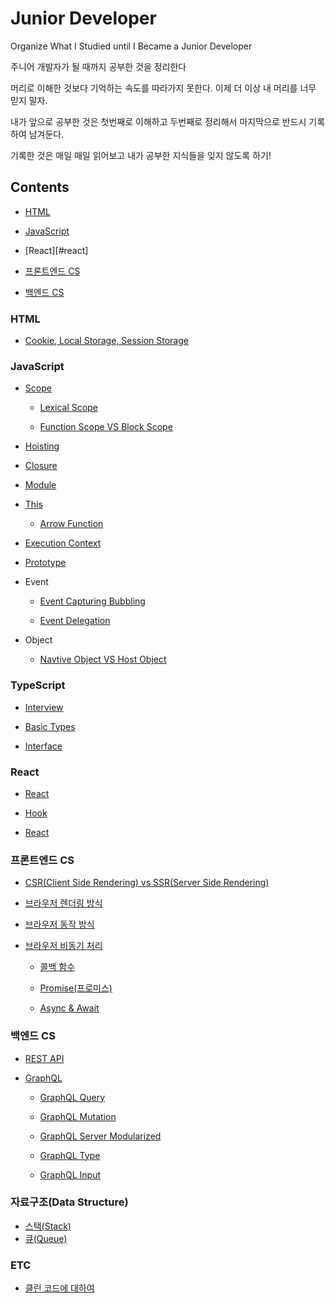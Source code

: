 # Junior Developer

Organize What I Studied until I Became a Junior Developer<br>

주니어 개발자가 될 때까지 공부한 것을 정리한다<br>

머리로 이해한 것보다 기억하는 속도를 따라가지 못한다. 이제 더 이상 내 머리를 너무 믿지 말자.<br>

내가 앞으로 공부한 것은 첫번째로 이해하고 두번째로 정리해서 마지막으로 반드시 기록하여 남겨둔다.<br>

기록한 것은 매일 매일 읽어보고 내가 공부한 지식들을 잊지 않도록 하기!<br>

## Contents

- [HTML](#HTML)

- [JavaScript](#JavaScript)

- [React][#react]

- [프론트엔드 CS](#프론트엔드-CS)

- [백엔드 CS](#백엔드-CS)

### HTML

- [Cookie, Local Storage, Session Storage](./Record/HTML/Storage/Storage.md)

### JavaScript

- [Scope](./Record/JavaScript/Scope/Scope.md)

  - [Lexical Scope](./Record/JavaScript/Scope/LexicalScope.md)

  - [Function Scope VS Block Scope](./Record/JavaScript/Scope/FVSB-Scope.md)

- [Hoisting](./Record/JavaScript/Hoisting/Hoisting.md)

- [Closure](./Record/JavaScript/Closure/Closure.md)

- [Module](./Record/JavaScript/Module/Module.md)

- [This](./Record/JavaScript/This/This.md)

  - [Arrow Function](./Record/JavaScript/This/ArrowFunction.md)

- [Execution Context](./Record/JavaScript/Context/Context.md)

- [Prototype](./Record/JavaScript/Prototype/Prototype.md)

- Event

  - [Event Capturing Bubbling](./Record/JavaScript/Event/Capturing-Bubbling.md)

  - [Event Delegation](./Record/JavaScript/Event/Delegation.md)

- Object

  - [Navtive Object VS Host Object](./Record/JavaScript/Object/Native-Host.md)

### TypeScript

- [Interview](./Record/TypeScript/Interview.md)

- [Basic Types](./Record/TypeScript/BasicTypes.md)

- [Interface](./Record/TypeScript/Interface.md)

### React

- [React](./Record/React/React.md)

- [Hook](./Record/React/Hook.md)

- [React](./Record/React/Experience.md)

### 프론트엔드 CS

- [CSR(Client Side Rendering) vs SSR(Server Side Rendering)](./Record/FrontEnd/CSR-SSR/CSR-SSR.md)

- [브라우저 렌더링 방식](./Record/FrontEnd/Browser-Render/Browser-Render.md)

- [브라우저 동작 방식](./Record/FrontEnd/Browser-Action/Browser-Action.md)

- [브라우저 비동기 처리](./Record/FrontEnd/Asynchronous/Asynchronous.md)

  - [콜백 함수](./Record/FrontEnd/Asynchronous/Callback.md)

  - [Promise(프로미스)](./Record/FrontEnd/Asynchronous/Promise.md)

  - [Async & Await](./Record/FrontEnd/Asynchronous/Async-Await.md)

### 백엔드 CS

- [REST API](./Record/BackEnd/RestAPI/RestAPI.md)

- [GraphQL](./Record/BackEnd/GraphQL/GraphQL.md)

  - [GraphQL Query](./Record/BackEnd/GraphQL/Query.md)

  - [GraphQL Mutation](./Record/BackEnd/GraphQL/Mutation.md)

  - [GraphQL Server Modularized](./Record/BackEnd/GraphQL/Modularize.md)

  - [GraphQL Type](./Record/BackEnd/GraphQL/Type.md)

  - [GraphQL Input](./Record/BackEnd/GraphQL/Input.md)

### 자료구조(Data Structure)

- [스택(Stack)](./Record/DataStructure/Stack.md)
- [큐(Queue)](./Record/DataStructure/Queue.md)

### ETC

- [클린 코드에 대하여](./Record/ETC/CleanCode.md)
